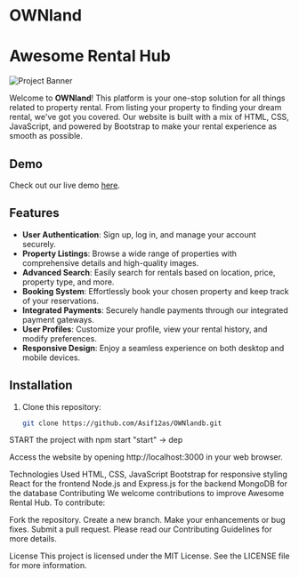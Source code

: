 # OWNland

# Awesome Rental Hub

![Project Banner](link_to_banner_image.png)

Welcome to **OWNland**! This platform is your one-stop solution for all things related to property rental. From listing your property to finding your dream rental, we've got you covered. Our website is built with a mix of HTML, CSS, JavaScript, and powered by Bootstrap to make your rental experience as smooth as possible.

## Demo

Check out our live demo [here](link_to_live_demo).

## Features

- **User Authentication**: Sign up, log in, and manage your account securely.
- **Property Listings**: Browse a wide range of properties with comprehensive details and high-quality images.
- **Advanced Search**: Easily search for rentals based on location, price, property type, and more.
- **Booking System**: Effortlessly book your chosen property and keep track of your reservations.
- **Integrated Payments**: Securely handle payments through our integrated payment gateways.
- **User Profiles**: Customize your profile, view your rental history, and modify preferences.
- **Responsive Design**: Enjoy a seamless experience on both desktop and mobile devices.

## Installation

1. Clone this repository:
   ```bash
   git clone https://github.com/Asif12as/OWNlandb.git


START the project with npm start "start" -> dep

   Access the website by opening http://localhost:3000 in your web browser.

Technologies Used
HTML, CSS, JavaScript
Bootstrap for responsive styling
React for the frontend
Node.js and Express.js for the backend
MongoDB for the database
Contributing
We welcome contributions to improve Awesome Rental Hub. To contribute:

Fork the repository.
Create a new branch.
Make your enhancements or bug fixes.
Submit a pull request.
Please read our Contributing Guidelines for more details.

License
This project is licensed under the MIT License. See the LICENSE file for more information.


